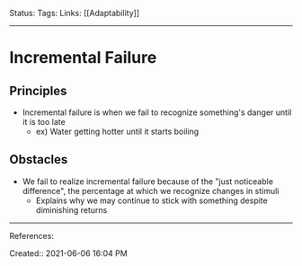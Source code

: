 Status:
Tags:
Links: [[Adaptability]]
___
# Incremental Failure
## Principles
- Incremental failure is when we fail to recognize something's danger until it is too late
	- ex) Water getting hotter until it starts boiling
## Obstacles
- We fail to realize incremental failure because of the "just noticeable difference", the percentage at which we recognize changes in stimuli
	- Explains why we may continue to stick with something despite diminishing returns
___
References:

Created:: 2021-06-06 16:04 PM